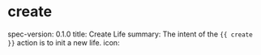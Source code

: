 ## <h1 class="contract">create</h1>

spec-version: 0.1.0
title: Create Life
summary: The intent of the `{{ create }}` action is to init a new life.
icon:
